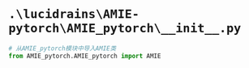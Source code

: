# `.\lucidrains\AMIE-pytorch\AMIE_pytorch\__init__.py`

```py
# 从AMIE_pytorch模块中导入AMIE类
from AMIE_pytorch.AMIE_pytorch import AMIE
```
